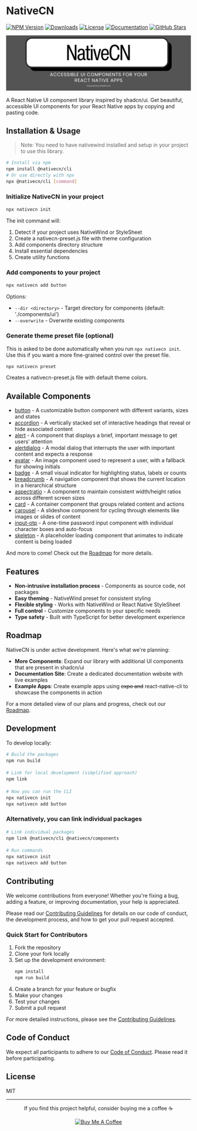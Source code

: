 # NativeCN

[![NPM Version](https://img.shields.io/npm/v/@nativecn/cli.svg)](https://www.npmjs.com/package/@nativecn/cli)
[![Downloads](https://img.shields.io/npm/dm/@nativecn/cli.svg)](https://www.npmjs.com/package/@nativecn/cli)
[![License](https://img.shields.io/npm/l/@nativecn/cli.svg)](https://github.com/tailwiinder/nativecn/blob/main/LICENSE)
[![Documentation](https://img.shields.io/badge/Documentation-View-blue)](https://nativecn.xyz/)
[![GitHub Stars](https://img.shields.io/github/stars/tailwiinder/nativecn?style=social)](https://github.com/tailwiinder/nativecn)

![NativeCN Banner](.github/nativecn_banner.png)

A React Native UI component library inspired by shadcn/ui. Get beautiful, accessible UI components for your React Native apps by copying and pasting code.

## Installation & Usage

> Note: You need to have nativewind installed and setup in your project to use this library.

```bash
# Install via npm
npm install @nativecn/cli
# Or use directly with npx
npx @nativecn/cli [command]
```

### Initialize NativeCN in your project

```bash
npx nativecn init
```

The init command will:

1. Detect if your project uses NativeWind or StyleSheet
2. Create a nativecn-preset.js file with theme configuration
3. Add components directory structure
4. Install essential dependencies
5. Create utility functions

### Add components to your project

```bash
npx nativecn add button
```

Options:

- `--dir <directory>` - Target directory for components (default: './components/ui')
- `--overwrite` - Overwrite existing components

### Generate theme preset file (optional)

This is asked to be done automatically when you run `npx nativecn init`. Use this if you want a more fine-grained control over the preset file.

```bash
npx nativecn preset
```

Creates a nativecn-preset.js file with default theme colors.

## Available Components

- [button](https://github.com/tailwiinder/nativecn/tree/main/packages/cli/templates/button) - A customizable button component with different variants, sizes and states
- [accordion](https://github.com/tailwiinder/nativecn/tree/main/packages/cli/templates/accordion) - A vertically stacked set of interactive headings that reveal or hide associated content
- [alert](https://github.com/tailwiinder/nativecn/tree/main/packages/cli/templates/alert) - A component that displays a brief, important message to get users' attention
- [alertdialog](https://github.com/tailwiinder/nativecn/tree/main/packages/cli/templates/alertdialog) - A modal dialog that interrupts the user with important content and expects a response
- [avatar](https://github.com/tailwiinder/nativecn/tree/main/packages/cli/templates/avatar) - An image component used to represent a user, with a fallback for showing initials
- [badge](https://github.com/tailwiinder/nativecn/tree/main/packages/cli/templates/badge) - A small visual indicator for highlighting status, labels or counts
- [breadcrumb](https://github.com/tailwiinder/nativecn/tree/main/packages/cli/templates/breadcrumb) - A navigation component that shows the current location in a hierarchical structure
- [aspectratio](https://github.com/tailwiinder/nativecn/tree/main/packages/cli/templates/aspectratio) - A component to maintain consistent width/height ratios across different screen sizes
- [card](https://github.com/tailwiinder/nativecn/tree/main/packages/cli/templates/card) - A container component that groups related content and actions
- [carousel](https://github.com/tailwiinder/nativecn/tree/main/packages/cli/templates/carousel) - A slideshow component for cycling through elements like images or slides of content
- [input-otp](https://github.com/tailwiinder/nativecn/tree/main/packages/cli/templates/input-otp) - A one-time password input component with individual character boxes and auto-focus
- [skeleton](https://github.com/tailwiinder/nativecn/tree/main/packages/cli/templates/skeleton) - A placeholder loading component that animates to indicate content is being loaded

And more to come! Check out the [Roadmap](ROADMAP.md) for more details.

## Features

- **Non-intrusive installation process** - Components as source code, not packages
- **Easy theming** - NativeWind preset for consistent styling
- **Flexible styling** - Works with NativeWind or React Native StyleSheet
- **Full control** - Customize components to your specific needs
- **Type safety** - Built with TypeScript for better development experience

## Roadmap

NativeCN is under active development. Here's what we're planning:

- **More Components**: Expand our library with additional UI components that are present in shadcn/ui
- **Documentation Site**: Create a dedicated documentation website with live examples
- **Example Apps**: Create example apps using ~~expo and~~ react-native-cli to showcase the components in action

For a more detailed view of our plans and progress, check out our [Roadmap](ROADMAP.md).

## Development

To develop locally:

```bash
# Build the packages
npm run build

# Link for local development (simplified approach)
npm link

# Now you can run the CLI
npx nativecn init
npx nativecn add button
```

### Alternatively, you can link individual packages

```bash
# Link individual packages
npm link @nativecn/cli @nativecn/components

# Run commands
npx nativecn init
npx nativecn add button
```

## Contributing

We welcome contributions from everyone! Whether you're fixing a bug, adding a feature, or improving documentation, your help is appreciated.

Please read our [Contributing Guidelines](CONTRIBUTING.md) for details on our code of conduct, the development process, and how to get your pull request accepted.

### Quick Start for Contributors

1. Fork the repository
2. Clone your fork locally
3. Set up the development environment:
   ```bash
   npm install
   npm run build
   ```
4. Create a branch for your feature or bugfix
5. Make your changes
6. Test your changes
7. Submit a pull request

For more detailed instructions, please see the [Contributing Guidelines](CONTRIBUTING.md).

## Code of Conduct

We expect all participants to adhere to our [Code of Conduct](CODE_OF_CONDUCT.md). Please read it before participating.

## License

MIT

---

<div align="center">
  <p>If you find this project helpful, consider buying me a coffee ☕</p>
  <a href="https://buymeacoffee.com/tailwiinder">
    <img src="https://cdn.buymeacoffee.com/buttons/v2/default-yellow.png" alt="Buy Me A Coffee" width="217" height="60" />
  </a>
</div>
